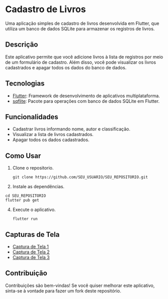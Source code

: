 # Cadastro de Livros

Uma aplicação simples de cadastro de livros desenvolvida em Flutter, que utiliza um banco de dados SQLite para armazenar os registros de livros.

## Descrição

Este aplicativo permite que você adicione livros à lista de registros por meio de um formulário de cadastro. Além disso, você pode visualizar os livros cadastrados e apagar todos os dados do banco de dados.

## Tecnologias

- [Flutter](https://flutter.dev/): Framework de desenvolvimento de aplicativos multiplataforma.
- [sqflite](https://pub.dev/packages/sqflite): Pacote para operações com banco de dados SQLite em Flutter.

## Funcionalidades

- Cadastrar livros informando nome, autor e classificação.
- Visualizar a lista de livros cadastrados.
- Apagar todos os dados cadastrados.

## Como Usar
1. Clone o repositorio.
   ```
   git clone https://github.com/SEU_USUARIO/SEU_REPOSITORIO.git
   ```
2. Instale as dependências.
 ```
cd SEU_REPOSITORIO
flutter pub get
 ```

4. Execute o aplicativo.
    ```
    flutter run

     ```

## Capturas de Tela

- [Captura de Tela 1](URL_DA_CAPTURA1)
- [Captura de Tela 2](URL_DA_CAPTURA2)
- [Captura de Tela 3](URL_DA_CAPTURA3)

## Contribuição

Contribuições são bem-vindas! Se você quiser melhorar este aplicativo, sinta-se à vontade para fazer um fork deste repositório.
